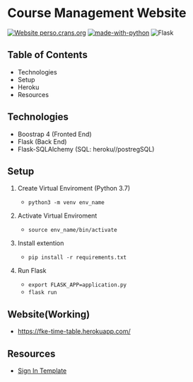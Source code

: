 # Course Management Website
[![Website perso.crans.org](https://img.shields.io/website-up-down-green-red/http/perso.crans.org.svg)](https://fke-time-table.herokuapp.com/
)
[![made-with-python](https://img.shields.io/badge/Made%20with-Python-1f425f.svg)](https://www.python.org/)
![Flask](https://img.shields.io/badge/Backend-Flask-yellowgreen)

## Table of Contents
* Technologies
* Setup
* Heroku
* Resources

## Technologies
* Boostrap 4 (Fronted End)
* Flask (Back End)
* Flask-SQLAlchemy (SQL: heroku//postregSQL)

## Setup
1. Create Virtual Enviroment (Python 3.7)
    - `python3 -m venv env_name`

2. Activate Virtual Enviroment
    - `source env_name/bin/activate`

3. Install extention
    - `pip install -r requirements.txt`

4. Run Flask
    - `export FLASK_APP=application.py`
    - `flask run`

## Website(Working)
* https://fke-time-table.herokuapp.com/

## Resources
* [Sign In Template](https://getbootstrap.com/docs/4.6/examples/floating-labels/)
